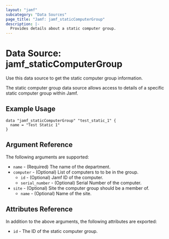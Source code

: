 ```yaml
---
layout: "jamf"
subcategory: "Data Sources"
page_title: "Jamf: jamf_staticComputerGroup"
description: |-
  Provides details about a static computer group.
---
```


# Data Source: jamf_staticComputerGroup

Use this data source to get the static computer group information.

The static computer group data source allows access to details of a specific
static computer group within Jamf.

## Example Usage

```hcl
data "jamf_staticComputerGroup" "test_static_1" {
  name = "Test Static 1"
}
```

## Argument Reference

The following arguments are supported:

* `name`      - (Required) The name of the department.
* `computer`  - (Optional) List of computers to to be in the group.
   * `id`            - (Optional) Jamf ID of the computer.
   * `serial_number` - (Optional) Serial Number of the computer.
* `site`      - (Optional) Site the computer group should be a member of.
   * `name`          - (Optional) Name of the site.

## Attributes Reference

In addition to the above arguments, the following attributes are exported:

* `id` - The ID of the static computer group.
